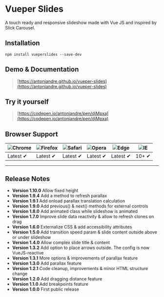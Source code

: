 # Vueper Slides

A touch ready and responsive slideshow made with Vue JS and inspired by Slick Carousel.

## Installation

```
npm install vueperslides --save-dev
```

## Demo & Documentation
> [https://antoniandre.github.io/vueper-slides](https://antoniandre.github.io/vueper-slides)

## Try it yourself
> [https://codepen.io/antoniandre/pen/djMpxa](https://codepen.io/antoniandre/pen/djMpxa)

## Browser Support
![Chrome](https://raw.github.com/alrra/browser-logos/master/src/chrome/chrome_48x48.png) | ![Firefox](https://raw.github.com/alrra/browser-logos/master/src/firefox/firefox_48x48.png) | ![Safari](https://raw.github.com/alrra/browser-logos/master/src/safari/safari_48x48.png) | ![Opera](https://raw.github.com/alrra/browser-logos/master/src/opera/opera_48x48.png) | ![Edge](https://raw.github.com/alrra/browser-logos/master/src/edge/edge_48x48.png) | ![IE](https://raw.github.com/alrra/browser-logos/master/src/archive/internet-explorer_9-11/internet-explorer_9-11_48x48.png) |
--- | --- | --- | --- | --- | --- |
Latest ✔ | Latest ✔ | Latest ✔ | Latest ✔ | Latest ✔ | 10+ ✔ |


___


## Release Notes

- __Version 1.10.0__ Allow fixed height
- __Version 1.9.4__ Add a method to refresh parallax
- __Version 1.9.1__ Add onload parallax translation calculation
- __Version 1.9.0__ Add previous() & next() methods for external controls
- __Version 1.8.0__ Add animated class while slideshow is animated
- __Version 1.7.0__ Improve slide data reactivity & allow to refresh clones on drag
- __Version 1.6.0__ Externalize CSS & add accessibility attributes
- __Version 1.5.0__ Add transition speed param & slide content outside above or under slideshow
- __Version 1.4.0__ Allow complex slide title & content
- __Version 1.3.2__ Add option to place arrows outside. The config is now VueJS-reactive
- __Version 1.3.1__ More options & improvements of parallax feature
- __Version 1.3.0__ Add parallax feature
- __Version 1.2.1__ Code cleanup, improvements & minor HTML structure change
- __Version 1.2.0__ Add dragging distance feature
- __Version 1.1.0__ Add breakpoints feature
- __Version 1.0.0__ First public release